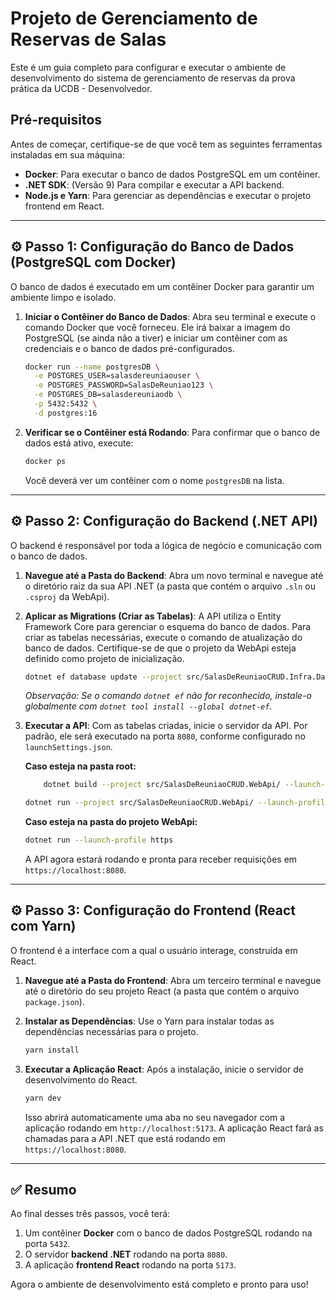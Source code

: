 # Projeto de Gerenciamento de Reservas de Salas

Este é um guia completo para configurar e executar o ambiente de desenvolvimento do sistema de gerenciamento de reservas da prova prática da UCDB - Desenvolvedor.

##  Pré-requisitos

Antes de começar, certifique-se de que você tem as seguintes ferramentas instaladas em sua máquina:

- **Docker**: Para executar o banco de dados PostgreSQL em um contêiner.
- **.NET SDK**: (Versão 9) Para compilar e executar a API backend.
- **Node.js e Yarn**: Para gerenciar as dependências e executar o projeto frontend em React.

---

## ⚙️ Passo 1: Configuração do Banco de Dados (PostgreSQL com Docker)

O banco de dados é executado em um contêiner Docker para garantir um ambiente limpo e isolado.

1.  **Iniciar o Contêiner do Banco de Dados**:
    Abra seu terminal e execute o comando Docker que você forneceu. Ele irá baixar a imagem do PostgreSQL (se ainda não a tiver) e iniciar um contêiner com as credenciais e o banco de dados pré-configurados.

    ```bash
    docker run --name postgresDB \
      -e POSTGRES_USER=salasdereuniaouser \
      -e POSTGRES_PASSWORD=SalasDeReuniao123 \
      -e POSTGRES_DB=salasdereuniaodb \
      -p 5432:5432 \
      -d postgres:16
    ```

2.  **Verificar se o Contêiner está Rodando**:
    Para confirmar que o banco de dados está ativo, execute:

    ```bash
    docker ps
    ```

    Você deverá ver um contêiner com o nome `postgresDB` na lista.

---

## ⚙️ Passo 2: Configuração do Backend (.NET API)

O backend é responsável por toda a lógica de negócio e comunicação com o banco de dados.

1.  **Navegue até a Pasta do Backend**:
    Abra um novo terminal e navegue até o diretório raiz da sua API .NET (a pasta que contém o arquivo `.sln` ou `.csproj` da WebApi).

2.  **Aplicar as Migrations (Criar as Tabelas)**:
    A API utiliza o Entity Framework Core para gerenciar o esquema do banco de dados. Para criar as tabelas necessárias, execute o comando de atualização do banco de dados. Certifique-se de que o projeto da WebApi esteja definido como projeto de inicialização.

    ```bash
    dotnet ef database update --project src/SalasDeReuniaoCRUD.Infra.Data/ --startup-project src/SalasDeReuniaoCRUD.WebApi/
    ```

    *Observação: Se o comando `dotnet ef` não for reconhecido, instale-o globalmente com `dotnet tool install --global dotnet-ef`.*

3.  **Executar a API**:
    Com as tabelas criadas, inicie o servidor da API. Por padrão, ele será executado na porta `8080`, conforme configurado no `launchSettings.json`.
    
    **Caso esteja na pasta root:**
    ```bash
        dotnet build --project src/SalasDeReuniaoCRUD.WebApi/ --launch-profile https
    ```
    ```bash
    dotnet run --project src/SalasDeReuniaoCRUD.WebApi/ --launch-profile https
    ```
    **Caso esteja na pasta do projeto WebApi:**
    ```bash
    dotnet run --launch-profile https
    ```
    A API agora estará rodando e pronta para receber requisições em `https://localhost:8080`.

---

## ⚙️ Passo 3: Configuração do Frontend (React com Yarn)

O frontend é a interface com a qual o usuário interage, construída em React.

1.  **Navegue até a Pasta do Frontend**:
    Abra um terceiro terminal e navegue até o diretório do seu projeto React (a pasta que contém o arquivo `package.json`).

2.  **Instalar as Dependências**:
    Use o Yarn para instalar todas as dependências necessárias para o projeto.

    ```bash
    yarn install
    ```

3.  **Executar a Aplicação React**:
    Após a instalação, inicie o servidor de desenvolvimento do React.

    ```bash
    yarn dev
    ```

    Isso abrirá automaticamente uma aba no seu navegador com a aplicação rodando em `http://localhost:5173`. A aplicação React fará as chamadas para a API .NET que está rodando em `https://localhost:8080`.

---

## ✅ Resumo

Ao final desses três passos, você terá:

1.  Um contêiner **Docker** com o banco de dados PostgreSQL rodando na porta `5432`.
2.  O servidor **backend .NET** rodando na porta `8080`.
3.  A aplicação **frontend React** rodando na porta `5173`.

Agora o ambiente de desenvolvimento está completo e pronto para uso!
